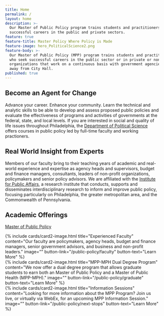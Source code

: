 ```yaml
---
title: Home
permalink: /
layout: home
description: >-
  Our Master of Public Policy program trains students and practitioners who seek
  successful careers in the public and private sectors.
feature: true
feature-title: Master Policy Where Policy is Made
feature-image: hero_PoliticalScience2.png
feature-body: >-
  Our Master of Public Policy (MPP) program trains students and practitioners
  who seek successful careers in the public sector or in private or non-profit
  organizations that work on a continuous basis with government agencies — steps
  away from City Hall.
published: true
---
```

## Become an Agent for Change
Advance your career. Enhance your community.
Learn the technical and analytic skills to be able to develop and assess proposed public policies and evaluate the effectiveness of programs and activities of governments at the federal, state, and local levels. If you are interested in social and quality of life issues throughout Philadelphia, the [Department of Political Science](http://www.cla.temple.edu/politicalscience/) offers courses in public policy led by full-time faculty and working practioners. 

## Real World Insight from Experts
Members of our faculty bring to their teaching years of academic and real-world experience and expertise as  agency heads and supervisors, budget and finance managers, consultants, leaders of non-profit organizations, policymakers and senior policy advisors. We are affiliated with the [Institute for Public Affairs](http://www.cla.temple.edu/ipa/), a research institute that conducts, supports and disseminates interdisciplinary research to inform and improve public policy, focusing particularly on Philadelphia, the greater metropolitan area, and the Commonwealth of Pennsylvania.

## Academic Offerings
[Master of Public Policy](http://bulletin.temple.edu/graduate/scd/cla/public-policy-mpp/)

<div class="row row-wide">
  <div class="col m12 l4">{% include cards/card2-image.html 
    title="Experienced Faculty" 
    content="Our faculty are policymakers, agency heads, budget and finance managers, senior government advisors, and business and non-profit leaders." 
    image="" 
    button-link="/public-policy/faculty" 
    button-text="Learn More" %}
  </div>
  <div class="row row-wide">
    <div class="col m12 l4">{% include cards/card2-image.html 
      title="MPP-MPH Dual Degree Program" 
      content="We now offer a dual degree program that allows graduate students to earn both an Master of Public Policy and a Master of Public Health (MPP-MPH)." 
      image="" 
      button-link="/public-policy/graduate" 
      button-text="Learn More" %}
    </div>
    <div class="row row-wide">
      <div class="col m12 l4">{% include cards/card2-image.html 
        title="Information Sessions" 
        content="Looking for more information about the MPP Program? Join us live, or virtually via WebEx, for an upcoming MPP Information Session." 
        image="" 
        button-link="/public-policy/next-stops" 
        button-text="Learn More" %}
      </div>
</div>
